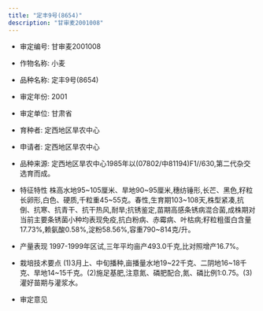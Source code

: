 ```yaml
---
title: "定丰9号(8654)"
description: "甘审麦2001008"
---
```

* 审定编号:  甘审麦2001008

*  作物名称:  小麦

*  品种名称:  定丰9号(8654)

*  审定年份:  2001

*  审定单位:  甘肃省

* 育种者:  定西地区旱农中心

*  申请者:  定西地区旱农中心

*  品种来源:  定西地区旱农中心1985年以(07802/中81194)F1//630,第二代杂交选育而成。

*  特征特性
株高水地95~105厘米、旱地90~95厘米,穗纺锤形,长芒、黑色,籽粒长卵形,白色、硬质,千粒重45~55克。春性,生育期103~108天,株型紧凑,抗倒、抗寒、抗青干、抗干热风,耐旱;抗锈鉴定,苗期高感条锈病混合菌,成株期对当前主要条锈菌小种均表现免疫,抗白粉病、赤霉病、叶枯病;籽粒粗蛋白含量17.73%,赖氨酸0.58%,淀粉58.56%,容重790~814克/升。

*  产量表现
1997-1999年区试,三年平均亩产493.0千克,比对照增产16.7%。

*  栽培技术要点
(1)3月上、中旬播种,亩播量水地19~22千克、二阴地16~18千克、旱地14~15千克。(2)施足基肥,注意氮、磷肥配合,氮、磷比例1∶0.75。(3)灌好苗期与灌浆水。

*  审定意见


